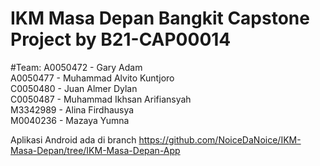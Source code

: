 # IKM Masa Depan Bangkit Capstone Project by B21-CAP00014


#Team:
A0050472 - Gary Adam\
A0050477 - Muhammad Alvito Kuntjoro\
C0050480 - Juan Almer Dylan\
C0050487 - Muhammad Ikhsan Arifiansyah\
M3342989 - Alina Firdhausya\
M0040236 - Mazaya Yumna

Aplikasi Android ada di branch https://github.com/NoiceDaNoice/IKM-Masa-Depan/tree/IKM-Masa-Depan-App 

